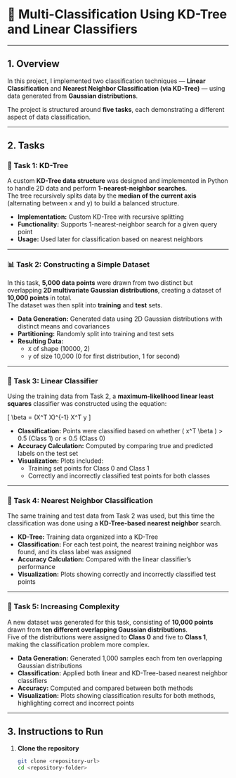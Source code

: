 # 🧠 Multi-Classification Using KD-Tree and Linear Classifiers

---

## 1. Overview

In this project, I implemented two classification techniques — **Linear Classification** and **Nearest Neighbor Classification (via KD-Tree)** — using data generated from **Gaussian distributions**.  

The project is structured around **five tasks**, each demonstrating a different aspect of data classification.

---

## 2. Tasks

### 🧩 Task 1: KD-Tree

A custom **KD-Tree data structure** was designed and implemented in Python to handle 2D data and perform **1-nearest-neighbor searches**.  
The tree recursively splits data by the **median of the current axis** (alternating between x and y) to build a balanced structure. 

- **Implementation:** Custom KD-Tree with recursive splitting  
- **Functionality:** Supports 1-nearest-neighbor search for a given query point  
- **Usage:** Used later for classification based on nearest neighbors  

---

### 📊 Task 2: Constructing a Simple Dataset

In this task, **5,000 data points** were drawn from two distinct but overlapping **2D multivariate Gaussian distributions**, creating a dataset of **10,000 points** in total.  
The dataset was then split into **training** and **test** sets.

- **Data Generation:** Generated data using 2D Gaussian distributions with distinct means and covariances  
- **Partitioning:** Randomly split into training and test sets  
- **Resulting Data:**  
  - `X` of shape (10000, 2)  
  - `y` of size 10,000 (0 for first distribution, 1 for second)

---

### 🧮 Task 3: Linear Classifier

Using the training data from Task 2, a **maximum-likelihood linear least squares** classifier was constructed using the equation:

\[
\beta = (X^T X)^{-1} X^T y
\]

- **Classification:** Points were classified based on whether \( x^T \beta \) > 0.5 (Class 1) or ≤ 0.5 (Class 0)  
- **Accuracy Calculation:** Computed by comparing true and predicted labels on the test set  
- **Visualization:** Plots included:
  - Training set points for Class 0 and Class 1  
  - Correctly and incorrectly classified test points for both classes  

---

### 🤖 Task 4: Nearest Neighbor Classification

The same training and test data from Task 2 was used, but this time the classification was done using a **KD-Tree-based nearest neighbor** search.

- **KD-Tree:** Training data organized into a KD-Tree  
- **Classification:** For each test point, the nearest training neighbor was found, and its class label was assigned  
- **Accuracy Calculation:** Compared with the linear classifier’s performance  
- **Visualization:** Plots showing correctly and incorrectly classified test points  

---

### 🔀 Task 5: Increasing Complexity

A new dataset was generated for this task, consisting of **10,000 points** drawn from **ten different overlapping Gaussian distributions**.  
Five of the distributions were assigned to **Class 0** and five to **Class 1**, making the classification problem more complex.

- **Data Generation:** Generated 1,000 samples each from ten overlapping Gaussian distributions  
- **Classification:** Applied both linear and KD-Tree-based nearest neighbor classifiers  
- **Accuracy:** Computed and compared between both methods  
- **Visualization:** Plots showing classification results for both methods, highlighting correct and incorrect points  

---

## 3. Instructions to Run

1. **Clone the repository**
   ```bash
   git clone <repository-url>
   cd <repository-folder>
